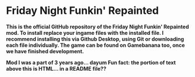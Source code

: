 <html>
  <body>
    <h1>Friday Night Funkin' Repainted</h1>
<strong>This is the official GitHub repository of the Friday Night Funkin' Repainted mod.<strong> To install replace your ingame files with the installed file. I recommend installing this via Github Desktop, using Git or downloading each file individually. The game can be found on Gamebanana too, once we have finished development.
  </body>
</html>

Mod I was a part of 3 years ago... dayum
Fun fact: the portion of text above this is HTML... in a README file??
